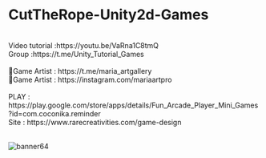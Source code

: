 # CutTheRope-Unity2d-Games
<br />
Video tutorial :https://youtu.be/VaRna1C8tmQ<br />
Group :https://t.me/Unity_Tutorial_Games<br /><br />
🎨Game Artist : https://t.me/maria_artgallery<br />
🎨Game Artist : https://instagram.com/mariaartpro<br /><br />
PLAY : https://play.google.com/store/apps/details/Fun_Arcade_Player_Mini_Games?id=com.coconika.reminder<br />
Site : https://www.rarecreativities.com/game-design <br /><br />


![banner64](https://user-images.githubusercontent.com/83016119/221355213-bc07643e-afeb-4dfa-8ca7-d78e5cc0ea0c.png)
